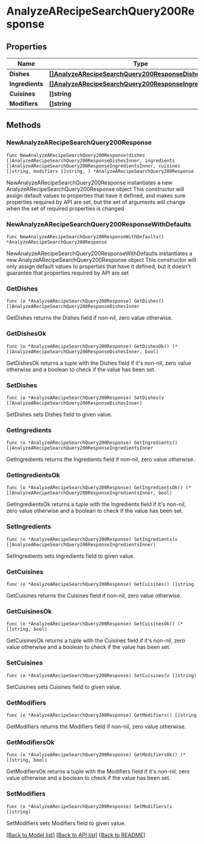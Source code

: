 # AnalyzeARecipeSearchQuery200Response

## Properties

Name | Type | Description | Notes
------------ | ------------- | ------------- | -------------
**Dishes** | [**[]AnalyzeARecipeSearchQuery200ResponseDishesInner**](AnalyzeARecipeSearchQuery200ResponseDishesInner.md) |  | 
**Ingredients** | [**[]AnalyzeARecipeSearchQuery200ResponseIngredientsInner**](AnalyzeARecipeSearchQuery200ResponseIngredientsInner.md) |  | 
**Cuisines** | **[]string** |  | 
**Modifiers** | **[]string** |  | 

## Methods

### NewAnalyzeARecipeSearchQuery200Response

`func NewAnalyzeARecipeSearchQuery200Response(dishes []AnalyzeARecipeSearchQuery200ResponseDishesInner, ingredients []AnalyzeARecipeSearchQuery200ResponseIngredientsInner, cuisines []string, modifiers []string, ) *AnalyzeARecipeSearchQuery200Response`

NewAnalyzeARecipeSearchQuery200Response instantiates a new AnalyzeARecipeSearchQuery200Response object
This constructor will assign default values to properties that have it defined,
and makes sure properties required by API are set, but the set of arguments
will change when the set of required properties is changed

### NewAnalyzeARecipeSearchQuery200ResponseWithDefaults

`func NewAnalyzeARecipeSearchQuery200ResponseWithDefaults() *AnalyzeARecipeSearchQuery200Response`

NewAnalyzeARecipeSearchQuery200ResponseWithDefaults instantiates a new AnalyzeARecipeSearchQuery200Response object
This constructor will only assign default values to properties that have it defined,
but it doesn't guarantee that properties required by API are set

### GetDishes

`func (o *AnalyzeARecipeSearchQuery200Response) GetDishes() []AnalyzeARecipeSearchQuery200ResponseDishesInner`

GetDishes returns the Dishes field if non-nil, zero value otherwise.

### GetDishesOk

`func (o *AnalyzeARecipeSearchQuery200Response) GetDishesOk() (*[]AnalyzeARecipeSearchQuery200ResponseDishesInner, bool)`

GetDishesOk returns a tuple with the Dishes field if it's non-nil, zero value otherwise
and a boolean to check if the value has been set.

### SetDishes

`func (o *AnalyzeARecipeSearchQuery200Response) SetDishes(v []AnalyzeARecipeSearchQuery200ResponseDishesInner)`

SetDishes sets Dishes field to given value.


### GetIngredients

`func (o *AnalyzeARecipeSearchQuery200Response) GetIngredients() []AnalyzeARecipeSearchQuery200ResponseIngredientsInner`

GetIngredients returns the Ingredients field if non-nil, zero value otherwise.

### GetIngredientsOk

`func (o *AnalyzeARecipeSearchQuery200Response) GetIngredientsOk() (*[]AnalyzeARecipeSearchQuery200ResponseIngredientsInner, bool)`

GetIngredientsOk returns a tuple with the Ingredients field if it's non-nil, zero value otherwise
and a boolean to check if the value has been set.

### SetIngredients

`func (o *AnalyzeARecipeSearchQuery200Response) SetIngredients(v []AnalyzeARecipeSearchQuery200ResponseIngredientsInner)`

SetIngredients sets Ingredients field to given value.


### GetCuisines

`func (o *AnalyzeARecipeSearchQuery200Response) GetCuisines() []string`

GetCuisines returns the Cuisines field if non-nil, zero value otherwise.

### GetCuisinesOk

`func (o *AnalyzeARecipeSearchQuery200Response) GetCuisinesOk() (*[]string, bool)`

GetCuisinesOk returns a tuple with the Cuisines field if it's non-nil, zero value otherwise
and a boolean to check if the value has been set.

### SetCuisines

`func (o *AnalyzeARecipeSearchQuery200Response) SetCuisines(v []string)`

SetCuisines sets Cuisines field to given value.


### GetModifiers

`func (o *AnalyzeARecipeSearchQuery200Response) GetModifiers() []string`

GetModifiers returns the Modifiers field if non-nil, zero value otherwise.

### GetModifiersOk

`func (o *AnalyzeARecipeSearchQuery200Response) GetModifiersOk() (*[]string, bool)`

GetModifiersOk returns a tuple with the Modifiers field if it's non-nil, zero value otherwise
and a boolean to check if the value has been set.

### SetModifiers

`func (o *AnalyzeARecipeSearchQuery200Response) SetModifiers(v []string)`

SetModifiers sets Modifiers field to given value.



[[Back to Model list]](../README.md#documentation-for-models) [[Back to API list]](../README.md#documentation-for-api-endpoints) [[Back to README]](../README.md)


